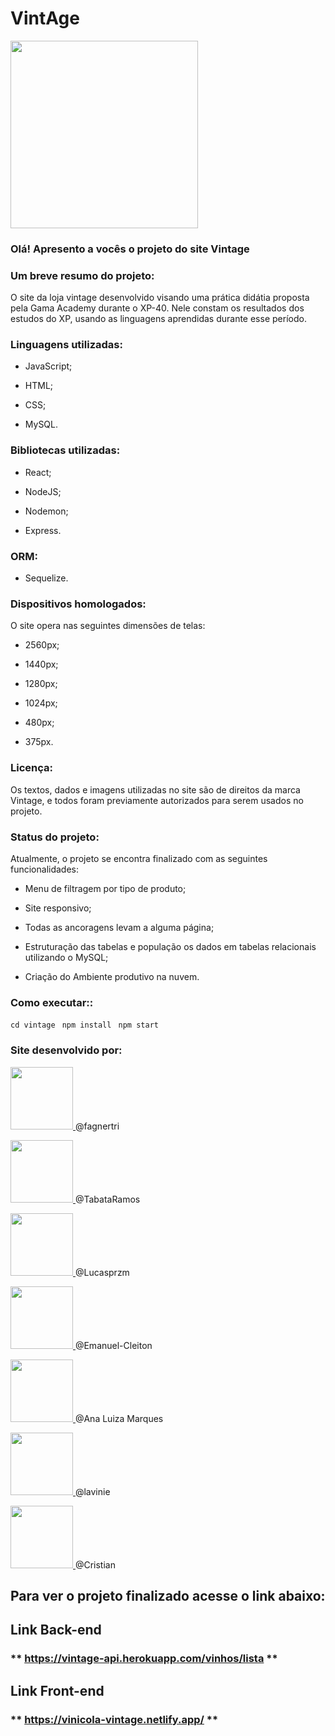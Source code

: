 # VintAge

<img  src="https://i.imgur.com/RS8qE0o.png"  width="300px;"/>

### Olá! Apresento a vocês o projeto do site Vintage

### **Um breve resumo do projeto:**

O site da loja vintage desenvolvido visando uma prática didátia proposta pela Gama Academy durante o XP-40. Nele constam os resultados dos estudos do XP, usando as linguagens aprendidas durante esse período.

### **Linguagens utilizadas:**

- JavaScript;

- HTML;

- CSS;

- MySQL.

### **Bibliotecas utilizadas:**

- React;

- NodeJS;

- Nodemon;

- Express.

### **ORM:**

- Sequelize.

### **Dispositivos homologados:**

O site opera nas seguintes dimensões de telas:

- 2560px;

- 1440px;

- 1280px;

- 1024px;

- 480px;

- 375px.

### **Licença**:

Os textos, dados e imagens utilizadas no site são de direitos da marca Vintage, e todos foram previamente autorizados para serem usados no projeto.

### **Status do projeto**:

Atualmente, o projeto se encontra finalizado com as seguintes funcionalidades:

- Menu de filtragem por tipo de produto;

- Site responsivo;

- Todas as ancoragens levam a alguma página;

- Estruturação das tabelas e população os dados em tabelas relacionais utilizando o MySQL;

- Criação do Ambiente produtivo na nuvem.

### **Como executar:**:

`cd vintage `
`npm install `
`npm start `

### **Site desenvolvido por:**

<p  float="left">

<a  href="https://github.com/fagnertri"><img  src="https://i.imgur.com/sjb8QGC.jpg"  width="100px;"/> </a> @fagnertri

<a  href="https://github.com/TabataRamos"><img  src="https://i.imgur.com/yN5EsaR.jpg"  width="100px;"/> </a> @TabataRamos

<a  href="https://github.com/lucasprzm"><img  src="https://i.imgur.com/D6n6jkq.jpg"  width="100px;"/> </a> @Lucasprzm

<a  href="https://github.com/Emanuel-Cleiton"><img  src="https://i.imgur.com/kTzMae5.jpg"  width="100px;"/> </a> @Emanuel-Cleiton

<a  href="https://github.com/AnaLuizaMarques"><img  src="https://i.imgur.com/CGMpMyX.jpg"  width="100px;"/> </a> @Ana Luiza Marques

<a  href="https://www.behance.net/laviniaunder"><img  src="https://i.imgur.com/ul9nFyg.jpg"  width="100px;"/> </a> @lavinie

<a  href="https://www.behance.net/christianfrana1"><img  src="https://i.imgur.com/RsXExzN.jpg"  width="100px;"/> </a> @Cristian

</p>

## **Para ver o projeto finalizado acesse o link abaixo:**

## Link Back-end

### ** https://vintage-api.herokuapp.com/vinhos/lista **

## Link Front-end

### ** https://vinicola-vintage.netlify.app/ **
